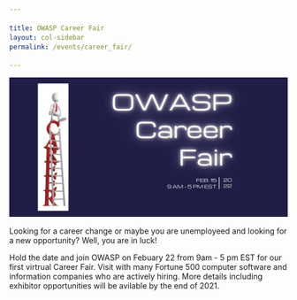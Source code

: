```yaml
---

title: OWASP Career Fair
layout: col-sidebar
permalink: /events/career_fair/

---
```


![CareerFairLogo](/assets/files/events/2022_Career_Fair_Banner_Landscape.png)

Looking for a career change or maybe you are unemployeed and looking for a new opportunity? Well, you are in luck! 

Hold the date and join OWASP on Febuary 22 from 9am - 5 pm EST for our first virtrual Career Fair. Visit with many Fortune 500 computer software and information companies who are actively hiring. More details including exhibitor opportunities will be avilable by the end of 2021. 
